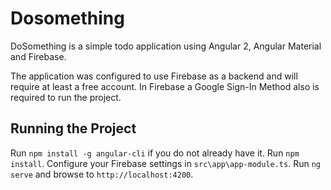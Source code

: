 # Dosomething

DoSomething is a simple todo application using Angular 2, Angular Material and Firebase.

The application was configured to use Firebase as a backend and will require at least a free account.
In Firebase a Google Sign-In Method also is required to run the project.

## Running the Project

Run `npm install -g angular-cli` if you do not already have it.
Run `npm install`.
Configure your Firebase settings in `src\app\app-module.ts`.
Run `ng serve` and browse to `http://localhost:4200`.
